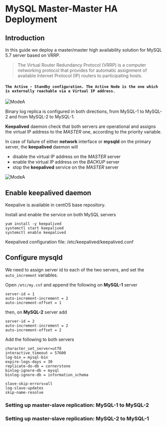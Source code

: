 # MySQL Master-Master HA Deployment

## Introduction
In this guide we deploy a master/master high availability solution for MySQL 5.7 server
based on VRRP.

> The Virtual Router Redundancy Protocol (VRRP) is a computer networking protocol
that provides for automatic assignment of available Internet Protocol (IP)
routers to participating hosts.

#### ```The Active - Standby configuration. The Active Node is the one which is externally reachable via a Virtual IP address.```


![ModeA](img/mysql-ha-multi-master-modeA.png)

Binary log replica is configured in both directions, from MySQL-1 to MySQL-2 and from MySQL-2 to MySQL-1.

**Keepalived** daemon check that both servers are operational and assigns the virtual IP address to the *MASTER* one,
according to the priority variable.

In case of failure of either **network** interface or **mysqld** on the primary server, the **keepalived** daemon will 
 - disable the virtual IP address on the *MASTER* server
 - enable the virtual IP address on the *BACKUP* server
 - stop the **keepalived** service on the *MASTER* server



![ModeA](img/mysql-ha-multi-master-modeB.png)


## Enable **keepalived** daemon

Keepalive is available in centOS base repository.

Install and enable the service on both MySQL servers
```
yum install -y keepalived
systemctl start keepalived
systemctl enable keepalived
```
Keepalived configuration file: /etc/keepalived/keepalived.conf


## Configure mysqld
We need to assign server id to each of the two servers, and set the ```auto_increment``` variables.

Open ```/etc/my.cnf``` and append the following on **MySQL-1** server
```
server-id = 1
auto-increment-increment = 2
auto-increment-offset = 1
```
then, on **MySQL-2** server add
```
server-id = 2
auto-increment-increment = 2
auto-increment-offset = 2
```

Add the following to both servers
```
character_set_server=utf8
interactive_timeout = 57600
log-bin = mysql-bin
expire-logs-days = 30
replicate-do-db = cornerstone
binlog-ignore-db = mysql
binlog-ignore-db = information_schema

slave-skip-errors=all
log-slave-updates
skip-name-resolve
```

### Setting up master-slave replication: MySQL-1 to MySQL-2



### Setting up master-slave replication: MySQL-2 to MySQL-1


